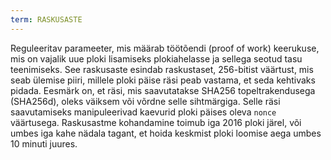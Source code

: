 ```yaml
---
term: RASKUSASTE
---
```


Reguleeritav parameeter, mis määrab töötõendi (proof of work) keerukuse, mis on vajalik uue ploki lisamiseks plokiahelasse ja sellega seotud tasu teenimiseks. See raskusaste esindab raskustaset, 256-bitist väärtust, mis seab ülemise piiri, millele ploki päise räsi peab vastama, et seda kehtivaks pidada. Eesmärk on, et räsi, mis saavutatakse SHA256 topeltrakendusega (SHA256d), oleks väiksem või võrdne selle sihtmärgiga. Selle räsi saavutamiseks manipuleerivad kaevurid ploki päises oleva `nonce` väärtusega. Raskusastme kohandamine toimub iga 2016 ploki järel, või umbes iga kahe nädala tagant, et hoida keskmist ploki loomise aega umbes 10 minuti juures.